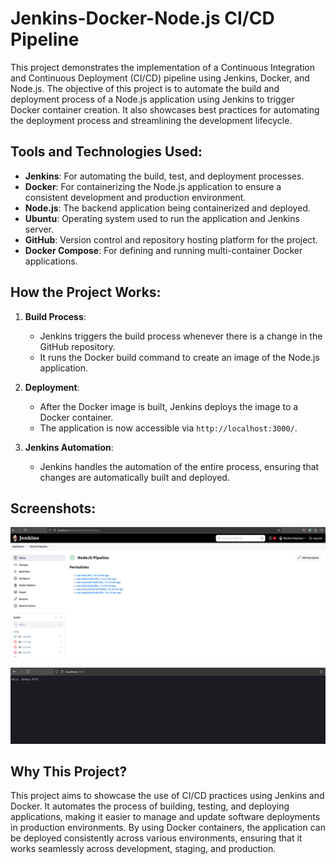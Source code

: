 # Jenkins-Docker-Node.js CI/CD Pipeline

This project demonstrates the implementation of a Continuous Integration and Continuous Deployment (CI/CD) pipeline using Jenkins, Docker, and Node.js. The objective of this project is to automate the build and deployment process of a Node.js application using Jenkins to trigger Docker container creation. It also showcases best practices for automating the deployment process and streamlining the development lifecycle.

## Tools and Technologies Used:
- **Jenkins**: For automating the build, test, and deployment processes.
- **Docker**: For containerizing the Node.js application to ensure a consistent development and production environment.
- **Node.js**: The backend application being containerized and deployed.
- **Ubuntu**: Operating system used to run the application and Jenkins server.
- **GitHub**: Version control and repository hosting platform for the project.
- **Docker Compose**: For defining and running multi-container Docker applications.

## How the Project Works:

1. **Build Process**:
   - Jenkins triggers the build process whenever there is a change in the GitHub repository.
   - It runs the Docker build command to create an image of the Node.js application.

2. **Deployment**:
   - After the Docker image is built, Jenkins deploys the image to a Docker container.
   - The application is now accessible via `http://localhost:3000/`.

3. **Jenkins Automation**:
   - Jenkins handles the automation of the entire process, ensuring that changes are automatically built and deployed.

## Screenshots:
![Application Running on Jenkins](https://github.com/RachnaMushuni/jenkins-node-project/blob/master/Screenshot%20from%202025-02-01%2004-24-07.png)

![Application Running on Server](https://github.com/RachnaMushuni/jenkins-node-project/blob/master/Screenshot%20from%202025-02-01%2004-25-54.png)

## Why This Project?
This project aims to showcase the use of CI/CD practices using Jenkins and Docker. It automates the process of building, testing, and deploying applications, making it easier to manage and update software deployments in production environments. By using Docker containers, the application can be deployed consistently across various environments, ensuring that it works seamlessly across development, staging, and production.
